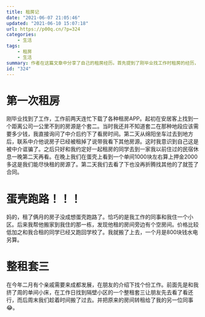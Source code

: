 ```yaml
---
title: 租房记
date: "2021-06-07 21:05:46"
updated: "2021-06-10 15:07:18"
url: https://p00q.cn/?p=324
categories:
    - 生活
tags:
    - 租房
    - 生活
summary: 作者在这篇文章中分享了自己的租房经历。首先提到了刚毕业找工作时租房的经历，因为被中介诓骗导致没有租到满意的房子。接着提到了之后租的房子出现了问题，被蛋壳房源跑路了。最后提到了自己在朋友的介绍下找到整租套三的房子，并将原来的房间转租给了另一位同事。
id: "324"
---
```


# 第一次租房

刚毕业找到了工作，工作前两天连忙下载了各种租房APP。起初在安居客上找到一个距离公司一公里不到的房源是个套二。当时我还并不知道套二在那种地段应该需要多少钱，我直接询问了中介后约下了看房时间。第二天从绵阳坐车过去到地方后，联系中介他说房子已经被租掉了说带我看下其他房源。这时我意识到自己这是被中介诓骗了。之后只好和我约定好一起租房的同学去到一家我以前住过的民宿休息一晚第二天再看。在晚上我们在蛋壳上看到一个单间1000块左右算上押金2000多这是我们能尽快租的房源了。第二天我们去看了下也没再折腾找其他的了就签了合同。

# 蛋壳跑路！！！

妈的，租了俩月的房子没成想蛋壳跑路了。恰巧的是我工作的同事和我住一个小区。后来我帮他搬家到我住的那一栋，发现他租的房间旁边有个空房间。价格比较低加之和我合租的同学已经又跑回学校了。我就搬了上去，一个月是800块钱水电另算。

# 整租套三

在今年二月有个亲戚需要来成都发展，在朋友的介绍下找个份工作。前面先是和我挤了周的单间小床，在工作日找到隔壁小区的一个整租套三让朋友先去看了看还行，而后周末我们趁着时间搬了过去。并把原来的房间转租给了我的另一位同事😂。
